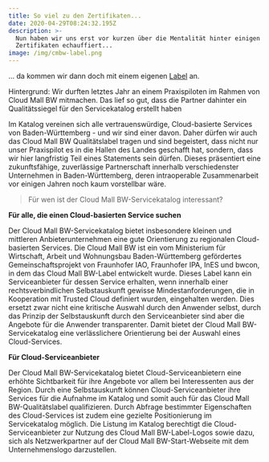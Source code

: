 ```yaml
---
title: So viel zu den Zertifikaten...
date: 2020-04-29T08:24:32.195Z
description: >-
  Nun haben wir uns erst vor kurzen über die Mentalität hinter einigen
  Zertifikaten echauffiert...
image: /img/cmbw-label.png
---
```

... da kommen wir dann doch mit einem eigenen [Label](https://cloud-mall-bw.de/services/) an. 

Hintergrund: Wir durften letztes Jahr an einem Praxispiloten im Rahmen von Cloud Mall BW mitmachen. Das lief so gut, dass die Partner dahinter ein Qualitätssiegel für den Servicekatalog erstellt haben

Im Katalog vereinen sich alle vertrauenswürdige, Cloud-basierte Services von Baden-Württemberg - und wir sind einer davon. Daher dürfen wir auch das Cloud Mall BW Qualitätslabel tragen und sind begeistert, dass nicht nur unser Praxispilot es in die Hallen des Landes geschafft hat, sondern, dass wir hier langfristig Teil eines Statements sein dürfen. Dieses präsentiert eine zukunftsfähige, zuverlässige Partnerschaft innerhalb verschiedenster Unternehmen in Baden-Württemberg, deren intraoperable Zusammenarbeit vor einigen Jahren noch kaum vorstellbar wäre.

> Für wen ist der Cloud Mall BW-Servicekatalog interessant?

**Für alle, die einen Cloud-basierten Service suchen**

Der Cloud Mall BW-Servicekatalog bietet insbesondere kleinen und mittleren Anbieterunternehmen eine gute Orientierung zu regionalen Cloud-basierten Services. Die Cloud Mall BW ist ein vom Ministerium für Wirtschaft, Arbeit und Wohnungsbau Baden-Württemberg gefördertes Gemeinschaftsprojekt von Fraunhofer IAO, Fraunhofer IPA, InES und bwcon, in dem das Cloud Mall BW-Label entwickelt wurde. Dieses Label kann ein Serviceanbieter für dessen Service erhalten, wenn innerhalb einer rechtsverbindlichen Selbstauskunft gewisse Mindestanforderungen, die in Kooperation mit Trusted Cloud definiert wurden, eingehalten werden. Dies ersetzt zwar nicht eine kritische Auswahl durch den Anwender selbst, durch das Prinzip der Selbstauskunft durch den Serviceanbieter sind aber die Angebote für die Anwender transparenter. Damit bietet der Cloud Mall BW-Servicekatalog eine verlässlichere Orientierung bei der Auswahl eines Cloud-Services.

**Für Cloud-Serviceanbieter**

Der Cloud Mall BW-Servicekatalog bietet Cloud-Serviceanbietern eine erhöhte Sichtbarkeit für ihre Angebote vor allem bei Interessenten aus der Region. Durch eine Selbstauskunft können Cloud-Serviceanbieter ihre Services für die Aufnahme im Katalog und somit auch für das Cloud Mall BW-Qualitätslabel qualifizieren. Durch Abfrage bestimmter Eigenschaften des Cloud-Services ist zudem eine gezielte Positionierung im Servicekatalog möglich. Die Listung im Katalog berechtigt die Cloud-Serviceanbieter zur Nutzung des Cloud Mall BW-Label-Logos sowie dazu, sich als Netzwerkpartner auf der Cloud Mall BW-Start-Webseite mit dem Unternehmenslogo darzustellen.

